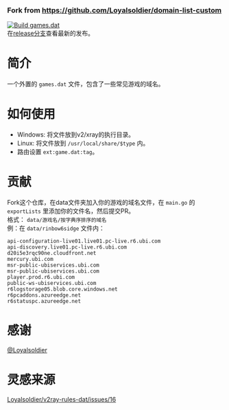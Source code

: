 ### **Fork from https://github.com/Loyalsoldier/domain-list-custom**
[![Build games.dat](https://github.com/KoinuDayo/domain-list-games/actions/workflows/build.yml/badge.svg)](https://github.com/KoinuDayo/domain-list-games/actions/workflows/build.yml)  
在[release分支](https://github.com/KoinuDayo/domain-list-games/tree/release)查看最新的发布。
# 简介
一个外置的 `games.dat` 文件，包含了一些常见游戏的域名。
# 如何使用
* Windows: 将文件放到v2/xray的执行目录。
* Linux: 将文件放到 `/usr/local/share/$type` 内。
* 路由设置 `ext:game.dat:tag`。
# 贡献
Fork这个仓库，在data文件夹加入你的游戏的域名文件，在 `main.go` 的 `exportLists` 里添加你的文件名，然后提交PR。  
格式： `data/游戏名/按字典序排序的域名`  
例：在 `data/rinbow6sidge` 文件内：
```
api-configuration-live01.live01.pc-live.r6.ubi.com 
api-discovery.live01.pc-live.r6.ubi.com 
d20i5e3rqc90ne.cloudfront.net 
mercury.ubi.com 
msr-public-ubiservices.ubi.com 
msr-public-ubiservices.ubi.com 
player.prod.r6.ubi.com 
public-ws-ubiservices.ubi.com 
r6logstorage05.blob.core.windows.net 
r6pcaddons.azureedge.net 
r6statuspc.azureedge.net 
```
# 感谢
[@Loyalsoldier](https://github.com/Loyalsoldier)
# 灵感来源
[Loyalsoldier/v2ray-rules-dat/issues/16](https://github.com/Loyalsoldier/v2ray-rules-dat/issues/16#issuecomment-1642917630)
